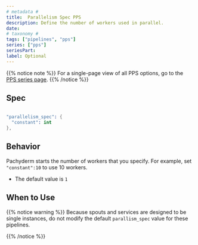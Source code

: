 ```yaml
---
# metadata # 
title:  Parallelism Spec PPS
description: Define the number of workers used in parallel. 
date: 
# taxonomy #
tags: ["pipelines", "pps"]
series: ["pps"]
seriesPart:
label: Optional
---
```


{{% notice note %}}
For a single-page view of all PPS options, go to the [PPS series page](/series/pps).
{{% /notice %}}

## Spec

```s

"parallelism_spec": {
  "constant": int
},

```

## Behavior 


Pachyderm starts the number of workers that you specify. For example, set
`"constant":10` to use 10 workers.

- The default value is `1`

## When to Use 

{{% notice warning  %}}
Because spouts and services are designed to be single instances, do not
modify the default `parallism_spec` value for these pipelines.

{{% /notice %}}